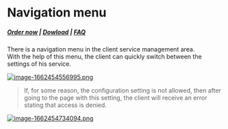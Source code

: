 # Navigation menu

#####  [Order now](https://puqcloud.com/index.php?rp=/store/whmcs-module-proxmox-kvm) | [Dowload](https://download.puqcloud.com/WHMCS/servers/PUQ_WHMCS-Proxmox-KVM/) | [FAQ](https://faq.puqcloud.com/)

There is a navigation menu in the client service management area.  
With the help of this menu, the client can quickly switch between the settings of his service.

[![image-1662454556995.png](https://doc.puq.info/uploads/images/gallery/2022-09/scaled-1680-/image-1662454556995.png)](https://doc.puq.info/uploads/images/gallery/2022-09/image-1662454556995.png)

>If, for some reason, the configuration setting is not allowed, then after going to the page with this setting, the client will receive an error stating that access is denied.

[![image-1662454734094.png](https://doc.puq.info/uploads/images/gallery/2022-09/scaled-1680-/image-1662454734094.png)](https://doc.puq.info/uploads/images/gallery/2022-09/image-1662454734094.png)
